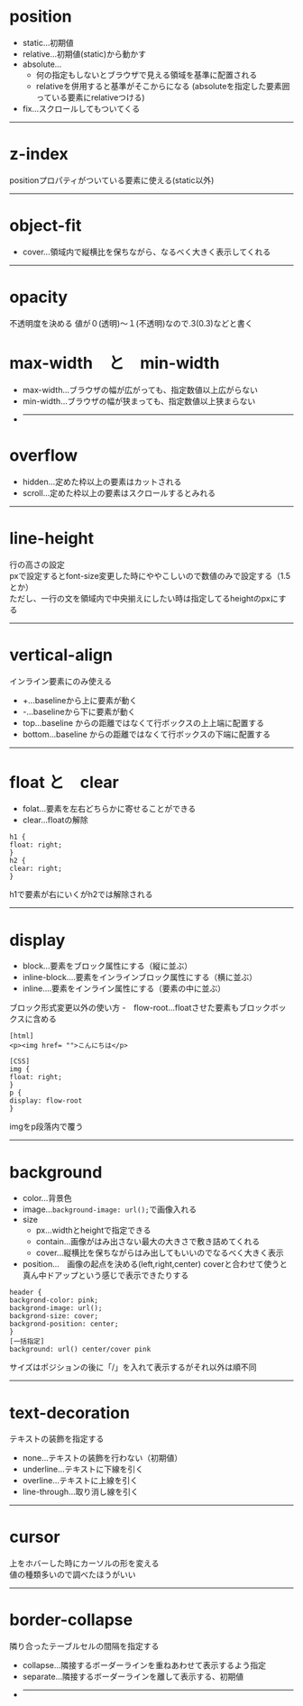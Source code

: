 # position
- static...初期値
- relative...初期値(static)から動かす
- absolute...
  - 何の指定もしないとブラウザで見える領域を基準に配置される
  - relativeを併用すると基準がそこからになる
  (absoluteを指定した要素囲っている要素にrelativeつける)
- fix...スクロールしてもついてくる
***

# z-index
positionプロパティがついている要素に使える(static以外)
***

# object-fit
- cover...領域内で縦横比を保ちながら、なるべく大きく表示してくれる
***

# opacity
不透明度を決める
値が０(透明)〜１(不透明)なので.3(0.3)などと書く

# max-width　と　min-width
- max-width...ブラウザの幅が広がっても、指定数値以上広がらない
- min-width...ブラウザの幅が狭まっても、指定数値以上狭まらない
- ***

# overflow
- hidden...定めた枠以上の要素はカットされる
- scroll...定めた枠以上の要素はスクロールするとみれる
***

# line-height
行の高さの設定   
pxで設定するとfont-size変更した時にややこしいので数値のみで設定する（1.5とか）  
ただし、一行の文を領域内で中央揃えにしたい時は指定してるheightのpxにする
***

# vertical-align
インライン要素にのみ使える   
- +...baselineから上に要素が動く
- -...baselineから下に要素が動く   
- top...baseline からの距離ではなくて行ボックスの上上端に配置する
- bottom...baseline からの距離ではなくて行ボックスの下端に配置する
***

# float と　clear
- folat...要素を左右どちらかに寄せることができる 
- clear...floatの解除
~~~
h1 {
float: right;
}
h2 {
clear: right;
}
~~~
h1で要素が右にいくがh2では解除される
***

# display
- block...要素をブロック属性にする（縦に並ぶ）
- inline-block....要素をインラインブロック属性にする（横に並ぶ）
- inline....要素をインライン属性にする（要素の中に並ぶ）

ブロック形式変更以外の使い方
-　flow-root...floatさせた要素もブロックボックスに含める
~~~
[html]
<p><img href= "">こんにちは</p>

[CSS]
img {
float: right;
}
p {
display: flow-root
}
~~~
imgをp段落内で覆う
***

# background
- color...背景色
- image...`background-image: url();`で画像入れる
- size
   - px...widthとheightで指定できる
   - contain...画像がはみ出さない最大の大きさで敷き詰めてくれる
   - cover...縦横比を保ちながらはみ出してもいいのでなるべく大きく表示
- position...　画像の起点を決める(left,right,center)
coverと合わせて使うと真ん中ドアップという感じで表示できたりする
~~~
header {
backgrond-color: pink;
backgrond-image: url();
backgrond-size: cover;
backgrond-position: center;
}
[一括指定]
background: url() center/cover pink
~~~
サイズはポジションの後に「/」を入れて表示するがそれ以外は順不同
***

# text-decoration
テキストの装飾を指定する
- none...テキストの装飾を行わない（初期値）
- underline...テキストに下線を引く
- overline...テキストに上線を引く
- line-through...取り消し線を引く
***

# cursor
上をホバーした時にカーソルの形を変える   
値の種類多いので調べたほうがいい
***

# border-collapse
隣り合ったテーブルセルの間隔を指定する
- collapse...隣接するボーダーラインを重ねあわせて表示するよう指定
- separate...隣接するボーダーラインを離して表示する、初期値
- ***
